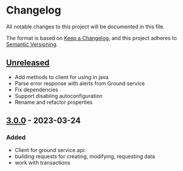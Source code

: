 # Changelog

All notable changes to this project will be documented in this file.

The format is based on [Keep a Changelog](https://keepachangelog.com/en/1.0.0/),
and this project adheres to [Semantic Versioning](https://semver.org/spec/v2.0.0.html).

## [Unreleased]

- Add methods to client for using in java
- Parse error response with alerts from Ground service
- Fix dependencies
- Support disabling autoconfiguration
- Rename and refactor properties

## [3.0.0] - 2023-03-24

### Added

- Client for ground service api:
- building requests for creating, modifying, requesting data
- work with transactions 

[unreleased]: https://github.com/smekalka/extremum-ground-client/compare/v3.0.0...HEAD
[3.0.0]: https://github.com/smekalka/extremum-ground-client/releases/tag/v3.0.0